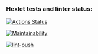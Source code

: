 ### Hexlet tests and linter status:

[![Actions Status](https://github.com/Olga2703/frontend-project-lvl2/workflows/hexlet-check/badge.svg)](https://github.com/Olga2703/frontend-project-lvl2/actions)

[![Maintainability](https://api.codeclimate.com/v1/badges/f980a2fbd299651a1f03/maintainability)](https://codeclimate.com/github/Olga2703/frontend-project-lvl2/maintainability)

[![lint-push](https://github.com/Olga2703/frontend-project-lvl2/actions/workflows/lint-push.yml/badge.svg)](https://github.com/Olga2703/frontend-project-lvl2/actions/workflows/lint-push.yml)
